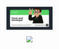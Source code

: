 <p align="center">
  <img src="./assets/readme-Github.png" alt="Banner de GitHub" width="120"/>
</p>

<p align="center">
  <a href="https://skillicons.dev">
    <img src="https://skillicons.dev/icons?i=angular,react,ts,sass,fastapi" />
  </a>
</p>



